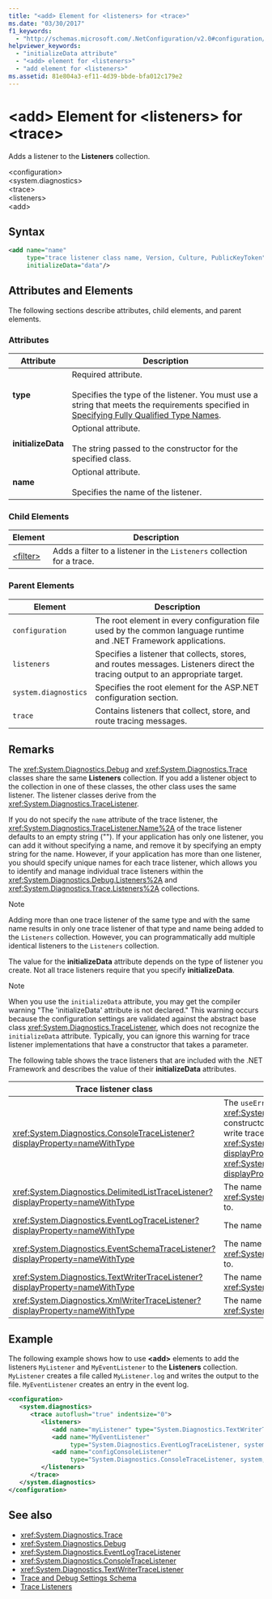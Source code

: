 ```yaml
---
title: "<add> Element for <listeners> for <trace>"
ms.date: "03/30/2017"
f1_keywords: 
  - "http://schemas.microsoft.com/.NetConfiguration/v2.0#configuration/system.diagnostics/trace/listeners/add"
helpviewer_keywords: 
  - "initializeData attribute"
  - "<add> element for <listeners>"
  - "add element for <listeners>"
ms.assetid: 81e804a3-ef11-4d39-bbde-bfa012c179e2
---
```

# \<add> Element for \<listeners> for \<trace>
Adds a listener to the **Listeners** collection.  
  
 \<configuration>  
\<system.diagnostics>  
\<trace>  
\<listeners>  
\<add>  
  
## Syntax  
  
```xml  
<add name="name"   
     type="trace listener class name, Version, Culture, PublicKeyToken"  
     initializeData="data"/>  
```  
  
## Attributes and Elements  
 The following sections describe attributes, child elements, and parent elements.  
  
### Attributes  
  
|Attribute|Description|  
|---------------|-----------------|  
|**type**|Required attribute.<br /><br /> Specifies the type of the listener. You must use a string that meets the requirements specified in [Specifying Fully Qualified Type Names](../../../../../docs/framework/reflection-and-codedom/specifying-fully-qualified-type-names.md).|  
|**initializeData**|Optional attribute.<br /><br /> The string passed to the constructor for the specified class.|  
|**name**|Optional attribute.<br /><br /> Specifies the name of the listener.|  
  
### Child Elements  
  
|Element|Description|  
|-------------|-----------------|  
|[\<filter>](../../../../../docs/framework/configure-apps/file-schema/trace-debug/filter-element-for-add-for-listeners-for-trace.md)|Adds a filter to a listener in the `Listeners` collection for a trace.|  
  
### Parent Elements  
  
|Element|Description|  
|-------------|-----------------|  
|`configuration`|The root element in every configuration file used by the common language runtime and .NET Framework applications.|  
|`listeners`|Specifies a listener that collects, stores, and routes messages. Listeners direct the tracing output to an appropriate target.|  
|`system.diagnostics`|Specifies the root element for the ASP.NET configuration section.|  
|`trace`|Contains listeners that collect, store, and route tracing messages.|  
  
## Remarks  
 The <xref:System.Diagnostics.Debug> and <xref:System.Diagnostics.Trace> classes share the same **Listeners** collection. If you add a listener object to the collection in one of these classes, the other class uses the same listener. The listener classes derive from the <xref:System.Diagnostics.TraceListener>.  
  
 If you do not specify the `name` attribute of the trace listener, the <xref:System.Diagnostics.TraceListener.Name%2A> of the trace listener defaults to an empty string (""). If your application has only one listener, you can add it without specifying a name, and remove it by specifying an empty string for the name. However, if your application has more than one listener, you should specify unique names for each trace listener, which allows you to identify and manage individual trace listeners within the <xref:System.Diagnostics.Debug.Listeners%2A> and <xref:System.Diagnostics.Trace.Listeners%2A> collections.  
  
> [!NOTE]
>  Adding more than one trace listener of the same type and with the same name results in only one trace listener of that type and name being added to the `Listeners` collection. However, you can programmatically add multiple identical listeners to the `Listeners` collection.  
  
 The value for the **initializeData** attribute depends on the type of listener you create. Not all trace listeners require that you specify **initializeData**.  
  
> [!NOTE]
>  When you use the `initializeData` attribute, you may get the compiler warning "The 'initializeData' attribute is not declared." This warning occurs because the configuration settings are validated against the abstract base class <xref:System.Diagnostics.TraceListener>, which does not recognize the `initializeData` attribute. Typically, you can ignore this warning for trace listener implementations that have a constructor that takes a parameter.  
  
 The following table shows the trace listeners that are included with the .NET Framework and describes the value of their **initializeData** attributes.  
  
|Trace listener class|initializeData attribute value|  
|--------------------------|------------------------------------|  
|<xref:System.Diagnostics.ConsoleTraceListener?displayProperty=nameWithType>|The `useErrorStream` value for the <xref:System.Diagnostics.ConsoleTraceListener.%23ctor%2A> constructor.  Set the `initializeData` attribute to "`true`" to write trace and debug output to <xref:System.Console.Error%2A?displayProperty=nameWithType>; "`false`" to write to <xref:System.Console.Out%2A?displayProperty=nameWithType>.|  
|<xref:System.Diagnostics.DelimitedListTraceListener?displayProperty=nameWithType>|The name of the file the <xref:System.Diagnostics.DelimitedListTraceListener> writes to.|  
|<xref:System.Diagnostics.EventLogTraceListener?displayProperty=nameWithType>|The name of the name of an existing event log source.|  
|<xref:System.Diagnostics.EventSchemaTraceListener?displayProperty=nameWithType>|The name of the file that the <xref:System.Diagnostics.EventSchemaTraceListener> writes to.|  
|<xref:System.Diagnostics.TextWriterTraceListener?displayProperty=nameWithType>|The name of the file that the <xref:System.Diagnostics.TextWriterTraceListener> writes to.|  
|<xref:System.Diagnostics.XmlWriterTraceListener?displayProperty=nameWithType>|The name of the file that the <xref:System.Diagnostics.XmlWriterTraceListener> writes to.|  
  
## Example  
 The following example shows how to use **\<add>** elements to add the listeners `MyListener` and `MyEventListener` to the **Listeners** collection. `MyListener` creates a file called `MyListener.log` and writes the output to the file. `MyEventListener` creates an entry in the event log.  
  
```xml  
<configuration>  
   <system.diagnostics>  
      <trace autoflush="true" indentsize="0">  
         <listeners>  
            <add name="myListener" type="System.Diagnostics.TextWriterTraceListener, system, version=1.0.3300.0, Culture=neutral, PublicKeyToken=b77a5c561934e089" initializeData="c:\myListener.log" />  
            <add name="MyEventListener"  
                 type="System.Diagnostics.EventLogTraceListener, system, version=1.0.3300.0, Culture=neutral, PublicKeyToken=b77a5c561934e089"                 initializeData="MyConfigEventLog"/>  
            <add name="configConsoleListener"  
                 type="System.Diagnostics.ConsoleTraceListener, system, version=1.0.3300.0, Culture=neutral, PublicKeyToken=b77a5c561934e089"/>  
         </listeners>  
      </trace>  
   </system.diagnostics>  
</configuration>  
```  
  
## See also
- <xref:System.Diagnostics.Trace>
- <xref:System.Diagnostics.Debug>
- <xref:System.Diagnostics.EventLogTraceListener>
- <xref:System.Diagnostics.ConsoleTraceListener>
- <xref:System.Diagnostics.TextWriterTraceListener>
- [Trace and Debug Settings Schema](../../../../../docs/framework/configure-apps/file-schema/trace-debug/index.md)
- [Trace Listeners](../../../../../docs/framework/debug-trace-profile/trace-listeners.md)
